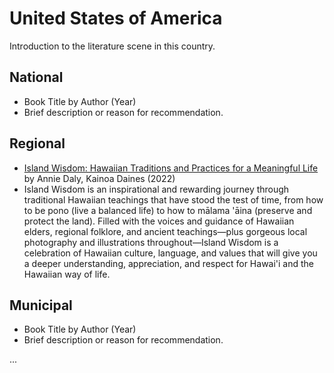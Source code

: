 # United States of America

Introduction to the literature scene in this country.

## National

- Book Title by Author (Year)
- Brief description or reason for recommendation.

## Regional

- [Island Wisdom: Hawaiian Traditions and Practices for a Meaningful Life](https://www.goodreads.com/book/show/63135156-island-wisdom) by Annie Daly, Kainoa Daines (2022)
- Island Wisdom is an inspirational and rewarding journey through traditional Hawaiian teachings that have stood the test of time, from how to be pono (live a balanced life) to how to mālama 'āina (preserve and protect the land). Filled with the voices and guidance of Hawaiian elders, regional folklore, and ancient teachings—plus gorgeous local photography and illustrations throughout—Island Wisdom is a celebration of Hawaiian culture, language, and values that will give you a deeper understanding, appreciation, and respect for Hawai'i and the Hawaiian way of life.

## Municipal

- Book Title by Author (Year)
- Brief description or reason for recommendation.

...
